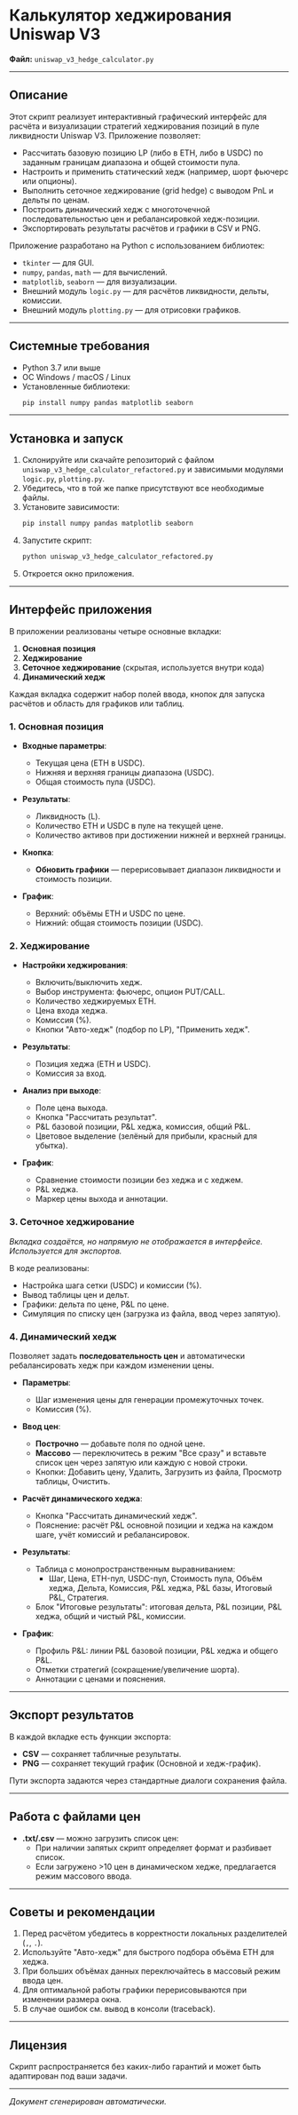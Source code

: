 # Калькулятор хеджирования Uniswap V3

**Файл:** `uniswap_v3_hedge_calculator.py`

---

## Описание

Этот скрипт реализует интерактивный графический интерфейс для расчёта и визуализации стратегий хеджирования позиций в пуле ликвидности Uniswap V3. Приложение позволяет:

- Рассчитать базовую позицию LP (либо в ETH, либо в USDC) по заданным границам диапазона и общей стоимости пула.
- Настроить и применить статический хедж (например, шорт фьючерс или опционы).
- Выполнить сеточное хеджирование (grid hedge) с выводом PnL и дельты по ценам.
- Построить динамический хедж с многоточечной последовательностью цен и ребалансировкой хедж-позиции.
- Экспортировать результаты расчётов и графики в CSV и PNG.

Приложение разработано на Python с использованием библиотек:

- `tkinter` — для GUI.
- `numpy`, `pandas`, `math` — для вычислений.
- `matplotlib`, `seaborn` — для визуализации.
- Внешний модуль `logic.py` — для расчётов ликвидности, дельты, комиссии.
- Внешний модуль `plotting.py` — для отрисовки графиков.

---

## Системные требования

- Python 3.7 или выше
- ОС Windows / macOS / Linux
- Установленные библиотеки:
  ```bash
  pip install numpy pandas matplotlib seaborn
  ```

---

## Установка и запуск

1. Склонируйте или скачайте репозиторий с файлом `uniswap_v3_hedge_calculator_refactored.py` и зависимыми модулями `logic.py`, `plotting.py`.
2. Убедитесь, что в той же папке присутствуют все необходимые файлы.
3. Установите зависимости:
   ```bash
   pip install numpy pandas matplotlib seaborn
   ```
4. Запустите скрипт:
   ```bash
   python uniswap_v3_hedge_calculator_refactored.py
   ```
5. Откроется окно приложения.

---

## Интерфейс приложения

В приложении реализованы четыре основные вкладки:

1. **Основная позиция**
2. **Хеджирование**
3. **Сеточное хеджирование** (скрытая, используется внутри кода)
4. **Динамический хедж**

Каждая вкладка содержит набор полей ввода, кнопок для запуска расчётов и область для графиков или таблиц.

### 1. Основная позиция

- **Входные параметры**:
  - Текущая цена (ETH в USDC).
  - Нижняя и верхняя границы диапазона (USDC).
  - Общая стоимость пула (USDC).

- **Результаты**:
  - Ликвидность (L).
  - Количество ETH и USDC в пуле на текущей цене.
  - Количество активов при достижении нижней и верхней границы.

- **Кнопка**:
  - **Обновить графики** — перерисовывает диапазон ликвидности и стоимость позиции.

- **График**:
  - Верхний: объёмы ETH и USDC по цене.
  - Нижний: общая стоимость позиции (USDC).

### 2. Хеджирование

- **Настройки хеджирования**:
  - Включить/выключить хедж.
  - Выбор инструмента: фьючерс, опцион PUT/CALL.
  - Количество хеджируемых ETH.
  - Цена входа хеджа.
  - Комиссия (%).
  - Кнопки "Авто-хедж" (подбор по LP), "Применить хедж".

- **Результаты**:
  - Позиция хеджа (ETH и USDC).
  - Комиссия за вход.

- **Анализ при выходе**:
  - Поле цена выхода.
  - Кнопка "Рассчитать результат".
  - P&L базовой позиции, P&L хеджа, комиссия, общий P&L.
  - Цветовое выделение (зелёный для прибыли, красный для убытка).

- **График**:
  - Сравнение стоимости позиции без хеджа и с хеджем.
  - P&L хеджа.
  - Маркер цены выхода и аннотации.

### 3. Сеточное хеджирование

_Вкладка создаётся, но напрямую не отображается в интерфейсе. Используется для экспортов._

В коде реализованы:
- Настройка шага сетки (USDC) и комиссии (%).
- Вывод таблицы цен и дельт.
- Графики: дельта по цене, P&L по цене.
- Симуляция по списку цен (загрузка из файла, ввод через запятую).

### 4. Динамический хедж

Позволяет задать **последовательность цен** и автоматически ребалансировать хедж при каждом изменении цены.

- **Параметры**:
  - Шаг изменения цены для генерации промежуточных точек.
  - Комиссия (%).

- **Ввод цен**:
  - **Построчно** — добавьте поля по одной цене.
  - **Массово** — переключитесь в режим "Все сразу" и вставьте список цен через запятую или каждую с новой строки.
  - Кнопки: Добавить цену, Удалить, Загрузить из файла, Просмотр таблицы, Очистить.

- **Расчёт динамического хеджа**:
  - Кнопка "Рассчитать динамический хедж".
  - Пояснение: расчёт P&L основной позиции и хеджа на каждом шаге, учёт комиссий и ребалансировок.

- **Результаты**:
  - Таблица с монопространственным выравниванием:
    - Шаг, Цена, ETH-пул, USDC-пул, Стоимость пула, Объём хеджа, Дельта, Комиссия, P&L хеджа, P&L базы, Итоговый P&L, Стратегия.
  - Блок "Итоговые результаты": итоговая дельта, P&L позиции, P&L хеджа, общий и чистый P&L, комиссии.

- **График**:
  - Профиль P&L: линии P&L базовой позиции, P&L хеджа и общего P&L.
  - Отметки стратегий (сокращение/увеличение шорта).
  - Аннотации с ценами и пояснения.

---

## Экспорт результатов

В каждой вкладке есть функции экспорта:

- **CSV** — сохраняет табличные результаты.
- **PNG** — сохраняет текущий график (Основной и хедж-график).

Пути экспорта задаются через стандартные диалоги сохранения файла.

---

## Работа с файлами цен

- **.txt/.csv** — можно загрузить список цен:
  - При наличии запятых скрипт определяет формат и разбивает список.
  - Если загружено >10 цен в динамическом хедже, предлагается режим массового ввода.

---

## Советы и рекомендации

1. Перед расчётом убедитесь в корректности локальных разделителей (`,`, `.`).
2. Используйте "Авто-хедж" для быстрого подбора объёма ETH для хеджа.
3. При больших объёмах данных переключайтесь в массовый режим ввода цен.
4. Для оптимальной работы графики перерисовываются при изменении размера окна.
5. В случае ошибок см. вывод в консоли (traceback).

---

## Лицензия

Скрипт распространяется без каких-либо гарантий и может быть адаптирован под ваши задачи.

---

*Документ сгенерирован автоматически.*
